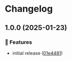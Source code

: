 # Changelog

## 1.0.0 (2025-01-23)

### 🌟 Features

- initial release ([01e4481](https://github.com/Norgate-AV/NAVDatabase.Amx.IiyamaTExxxxSeriesDisplay/commit/01e4481b8fef99e5b3f4a29336db625dc96d145d))
